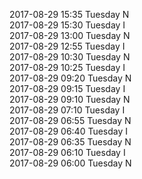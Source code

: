 2017-08-29 15:35 Tuesday  N  
2017-08-29 15:30 Tuesday  I  
2017-08-29 13:00 Tuesday  N  
2017-08-29 12:55 Tuesday  I  
2017-08-29 10:30 Tuesday  N  
2017-08-29 10:25 Tuesday  I  
2017-08-29 09:20 Tuesday  N  
2017-08-29 09:15 Tuesday  I  
2017-08-29 09:10 Tuesday  N  
2017-08-29 07:10 Tuesday  I  
2017-08-29 06:55 Tuesday  N  
2017-08-29 06:40 Tuesday  I  
2017-08-29 06:35 Tuesday  N  
2017-08-29 06:10 Tuesday  I  
2017-08-29 06:00 Tuesday  N  
